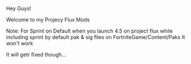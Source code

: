 Hey Guys!

Welcome to my Projecy Flux Mods

Note:
For Sprint on Default
when you launch 4.5 on project flux while including sprint by default pak & sig files on FortniteGame/Content/Paks
It won't work

It will getr fixed though...
